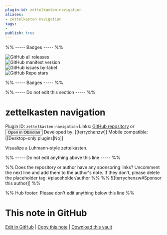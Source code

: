 ```yaml
---
plugin-id: zettelkasten-navigation
aliases:
- zettelkasten navigation
tags: 
- 
publish: true
---
```


%% ----- Badges ----- %%

![GitHub all releases](https://img.shields.io/github/downloads/terrychenzw/obsidian-zettelkasten-navigation/total?color=573E7A&logo=github&style=for-the-badge)   
![GitHub manifest version](https://img.shields.io/github/manifest-json/v/terrychenzw/obsidian-zettelkasten-navigation?color=573E7A&logo=github&style=for-the-badge)   
![GitHub issues by-label](https://img.shields.io/github/issues/terrychenzw/obsidian-zettelkasten-navigation/help%20wanted?color=573E7A&logo=github&style=for-the-badge)   
![GitHub Repo stars](https://img.shields.io/github/stars/terrychenzw/obsidian-zettelkasten-navigation?color=573E7A&logo=github&style=for-the-badge)

%% ----- Badges ----- %%

%% ----- Do not edit this section ----- %%

# zettelkasten navigation

Plugin ID: `zettelkasten-navigation`
Links: [GitHub repository](https://github.com/terrychenzw/obsidian-zettelkasten-navigation) or [<button id=HH>Open in Obsidian</button>](obsidian://show-plugin?id=zettelkasten-navigation)
Developed by: [[terrychenzw]]
Mobile compatible: [[Desktop-only plugins|No]]

Visualize a Luhmann-style zettelkasten.

%% ----- Do not edit anything above this line ----- %% 

%% Does the repository or author have any sponsoring links? Uncomment the next line and add them to the author's note. If they don't, please delete the placeholder tag: #placeholder/author %%
%% ![[terrychenzw#Sponsor this author]] %%

%% Hub footer: Please don't edit anything below this line %%

# This note in GitHub

<span class="git-footer">[Edit In GitHub](https://github.dev/obsidian-community/obsidian-hub/blob/main/02%20-%20Community%20Expansions/02.05%20All%20Community%20Expansions/Plugins/zettelkasten-navigation.md "git-hub-edit-note") | [Copy this note](https://raw.githubusercontent.com/obsidian-community/obsidian-hub/main/02%20-%20Community%20Expansions/02.05%20All%20Community%20Expansions/Plugins/zettelkasten-navigation.md "git-hub-copy-note") | [Download this vault](https://github.com/obsidian-community/obsidian-hub/archive/refs/heads/main.zip "git-hub-download-vault") </span>
